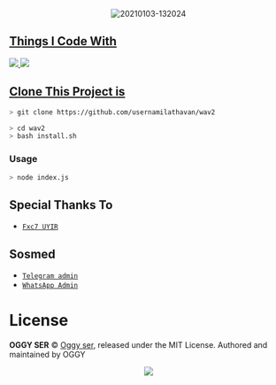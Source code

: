 <p align="center">
<img src=https://i.ibb.co/y5SRt3t/black-panther-03d380af-0dcc-4233-a541-4e6c3592ca1e.jpg" alt="20210103-132024" border="0">
</p>
<p align="center">
<a href="https://github.com/usernamilathavan">
</p>

  
## Things I Code With
<p>
    <img
        src="https://img.shields.io/badge/node.js%20-%2343853D.svg?&style=for-the-badge&logo=node.js&logoColor=white" />
    <img
        src="https://img.shields.io/badge/javascript%20-%23323330.svg?&style=for-the-badge&logo=javascript&logoColor=%23F7DF1E" />



## Clone This Project is

```bash
> git clone https://github.com/usernamilathavan/wav2
```

```bash
> cd wav2
> bash install.sh
```

### Usage
```bash
> node index.js
```


## Special Thanks To
* [`Fxc7 UYIR`](https://github.com/Fxc7)

## Sosmed
* [`Telegram admin`](https://t.me/Time2beattime)
* [`WhatsApp Admin`](http://wa.me/919544266274)

# License

**OGGY SER** © [Oggy ser](https://github.com/usernamilathavan), released under the MIT License. Authored and maintained by OGGY

<p align="center">
  <a href="https://app.fossa.com/projects/git%2Bgithub.com%2Fxxirfanx%2Fwav2?ref=badge_large"><img src="https://app.fossa.com/api/projects/git%2Bgithub.com%2Fxxirfanx%2Fwav2.svg?type=large" />
</p>
